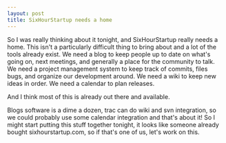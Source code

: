 ```yaml
---
layout: post
title: SixHourStartup needs a home
---
```


So I was really thinking about it tonight, and SixHourStartup really needs a home. This isn't a particularly difficult thing to bring about and a lot of the tools already exist. We need a blog to keep people up to date on what's going on, next meetings, and generally a place for the community to talk. We need a project management system to keep track of commits, files bugs, and organize our development around. We need a wiki to keep new ideas in order. We need a calendar to plan releases.

And I think most of this is already out there and available.

Blogs software is a dime a dozen, trac can do wiki and svn integration, so we could probably use some calendar integration and that's about it! So I might start putting this stuff together tonight, it looks like someone already bought sixhourstartup.com, so if that's one of us, let's work on this.
